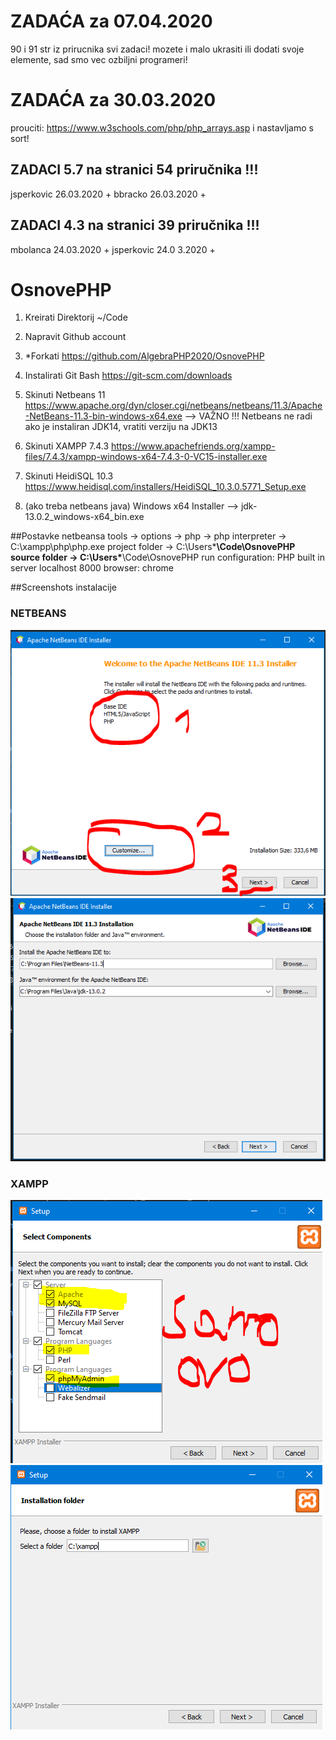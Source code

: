 # ZADAĆA za 07.04.2020
90 i 91 str iz prirucnika svi zadaci! mozete i malo ukrasiti 
ili dodati svoje elemente, sad smo vec ozbiljni programeri!

# ZADAĆA za 30.03.2020
prouciti: https://www.w3schools.com/php/php_arrays.asp
i nastavljamo s sort!

## ZADACI 5.7 na stranici 54 priručnika !!!
jsperkovic 26.03.2020 +
bbracko 26.03.2020 +

## ZADACI 4.3 na stranici 39 priručnika !!!
mbolanca 24.03.2020 +
jsperkovic 24.0 3.2020 +

    
# OsnovePHP

1. Kreirati Direktorij ~/Code
2. Napravit Github account
3. *Forkati https://github.com/AlgebraPHP2020/OsnovePHP
4. Instalirati Git Bash  https://git-scm.com/downloads
5. Skinuti Netbeans 11 https://www.apache.org/dyn/closer.cgi/netbeans/netbeans/11.3/Apache-NetBeans-11.3-bin-windows-x64.exe
   --> VAŽNO !!! Netbeans ne radi ako je instaliran JDK14, vratiti verziju na JDK13

6. Skinuti XAMPP 7.4.3 https://www.apachefriends.org/xampp-files/7.4.3/xampp-windows-x64-7.4.3-0-VC15-installer.exe
7. Skinuti HeidiSQL 10.3 https://www.heidisql.com/installers/HeidiSQL_10.3.0.5771_Setup.exe
8. (ako treba netbeans java) Windows x64 Installer -->  jdk-13.0.2_windows-x64_bin.exe

##Postavke netbeansa
tools -> options -> php -> php interpreter -> C:\xampp\php\php.exe
project folder -> C:\Users\*****\Code\OsnovePHP
source folder -> C:\Users\*****\Code\OsnovePHP
run configuration: PHP built in server
localhost 
8000
browser: chrome

##Screenshots instalacije

### NETBEANS

![alt text](https://github.com/AlgebraPHP2020/OsnovePHP/blob/master/screenshots/instalacija-netBeans.PNG "Netbeans instalacija")
![alt text](https://github.com/AlgebraPHP2020/OsnovePHP/blob/master/screenshots/netbeans-lokacija.PNG "Netbeans lokacija")

### XAMPP
![alt text](https://github.com/AlgebraPHP2020/OsnovePHP/blob/master/screenshots/Xampp_instalacija.PNG "XAMPP instalacija")
![alt text](https://github.com/AlgebraPHP2020/OsnovePHP/blob/master/screenshots/lokacija_Xampp.PNG "XAMPP lokacija")
